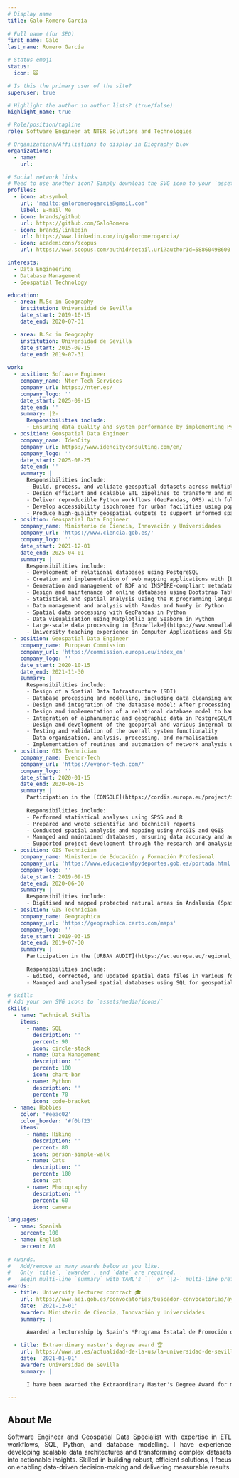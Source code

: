 ```yaml
---
# Display name     
title: Galo Romero García
  
# Full name (for SEO)
first_name: Galo
last_name: Romero García

# Status emoji
status:
  icon: 😺

# Is this the primary user of the site? 
superuser: true

# Highlight the author in author lists? (true/false)
highlight_name: true

# Role/position/tagline
role: Software Engineer at NTER Solutions and Technologies

# Organizations/Affiliations to display in Biography blox
organizations:
  - name: 
    url: 

# Social network links
# Need to use another icon? Simply download the SVG icon to your `assets/media/icons/` folder.
profiles:
  - icon: at-symbol
    url: 'mailto:galoromerogarcia@gmail.com'
    label: E-mail Me
  - icon: brands/github
    url: https://github.com/GaloRomero
  - icon: brands/linkedin
    url: https://www.linkedin.com/in/galoromerogarcia/
  - icon: academicons/scopus
    url: https://www.scopus.com/authid/detail.uri?authorId=58860498600

interests:
  - Data Engineering
  - Database Management
  - Geospatial Technology

education:
  - area: M.Sc in Geography
    institution: Universidad de Sevilla
    date_start: 2019-10-15
    date_end: 2020-07-31

  - area: B.Sc in Geography
    institution: Universidad de Sevilla
    date_start: 2015-09-15
    date_end: 2019-07-31
   
work:
  - position: Software Engineer
    company_name: Nter Tech Services
    company_url: https://nter.es/
    company_logo: ''
    date_start: 2025-09-15
    date_end: ''
    summary: |2- 
      Responsibilities include:
      - Ensuring data quality and system performance by implementing Python-based validation rules within a scalable ETL framework, processing large and varied datasets through robust data modelling practices.
  - position: Geospatial Data Engineer
    company_name: IdenCity
    company_url: https://www.idencityconsulting.com/en/
    company_logo: ''
    date_start: 2025-08-25
    date_end: ''
    summary: | 
      Responsibilities include:
      - Build, process, and validate geospatial datasets across multiple spatial scales
      - Design efficient and scalable ETL pipelines to transform and manage complex geospatial data
      - Deliver reproducible Python workflows (GeoPandas, ORS) with fully documented code
      - Develop accessibility isochrones for urban facilities using population-based criteria
      - Produce high-quality geospatial outputs to support informed spatial planning and decision-making
  - position: Geospatial Data Engineer
    company_name: Ministerio de Ciencia, Innovación y Universidades
    company_url: 'https://www.ciencia.gob.es/'
    company_logo: ''
    date_start: 2021-12-01
    date_end: 2025-04-01
    summary: |
      Responsibilities include:
      - Development of relational databases using PostgreSQL
      - Creation and implementation of web mapping applications with [Leaflet](https://leafletjs.com/)
      - Generation and management of RDF and INSPIRE-compliant metadata
      - Design and maintenance of online databases using Bootstrap Table, HTML5, and CSS3
      - Statistical and spatial analysis using the R programming language
      - Data management and analysis with Pandas and NumPy in Python
      - Spatial data processing with GeoPandas in Python
      - Data visualisation using Matplotlib and Seaborn in Python
      - Large-scale data processing in [Snowflake](https://www.snowflake.com/es/) using advanced SQL, with a focus on cleaning, transforming, and efficiently modelling datasets
      - University teaching experience in Computer Applications and Statistics
  - position: Geospatial Data Engineer
    company_name: European Commission
    company_url: 'https://commission.europa.eu/index_en'
    company_logo: ''
    date_start: 2020-10-15
    date_end: 2021-11-30
    summary: |
      Responsibilities include:
      - Design of a Spatial Data Infrastructure (SDI)
      - Database processing and modelling, including data cleansing and organisation
      - Design and integration of the database model: After processing and standardising the data, developed the data model that supports and feeds the geoportal
      - Design and implementation of a relational database model to handle complex and large-scale datasets
      - Integration of alphanumeric and geographic data in PostgreSQL/PostGIS databases, and processing of spatial information using Geographic Information Systems (GIS)
      - Design and development of the geoportal and various internal tools for data consumption and visualisation
      - Testing and validation of the overall system functionality
      - Data organisation, analysis, processing, and normalisation
      - Implementation of routines and automation of network analysis using the SoNIA library in R, and the development of [Shiny](https://shiny.posit.co/) applications for network analysis, geovisualisation tools (geo-viewers), and database interaction
  - position: GIS Technician
    company_name: Evenor-Tech
    company_url: 'https://evenor-tech.com/'
    company_logo: ''
    date_start: 2020-01-15
    date_end: 2020-06-15
    summary: |
      Participation in the [CONSOLE](https://cordis.europa.eu/project/id/817949/es) project<br>
 
      Responsibilities include:
      - Performed statistical analyses using SPSS and R 
      - Prepared and wrote scientific and technical reports 
      - Conducted spatial analysis and mapping using ArcGIS and QGIS
      - Managed and maintained databases, ensuring data accuracy and accessibility
      - Supported project development through the research and analysis of bibliographic references
  - position: GIS Technician
    company_name: Ministerio de Educación y Formación Profesional
    company_url: 'https://www.educacionfpydeportes.gob.es/portada.html'
    company_logo: ''
    date_start: 2019-09-15 
    date_end: 2020-06-30
    summary: |
      Responsibilities include:
      - Digitised and mapped protected natural areas in Andalusia (Spain) using GIS platforms such as QGIS and ArcGIS
  - position: GIS Technician
    company_name: Geographica
    company_url: 'https://geographica.carto.com/maps'
    company_logo: '' 
    date_start: 2019-03-15
    date_end: 2019-07-30
    summary: |
      Participation in the [URBAN AUDIT](https://ec.europa.eu/regional_policy/policy/themes/urban-development/audit_en) project<br>
      
      Responsibilities include:
      - Edited, corrected, and updated spatial data files in various formats using GIS software
      - Managed and analysed spatial databases using SQL for geospatial data extraction and processing  

# Skills
# Add your own SVG icons to `assets/media/icons/`
skills:
  - name: Technical Skills
    items:
      - name: SQL 
        description: ''
        percent: 90
        icon: circle-stack
      - name: Data Management
        description: ''
        percent: 100
        icon: chart-bar
      - name: Python
        description: ''
        percent: 70
        icon: code-bracket
  - name: Hobbies
    color: '#eeac02'
    color_border: '#f0bf23'
    items:
      - name: Hiking
        description: ''
        percent: 80
        icon: person-simple-walk
      - name: Cats
        description: ''
        percent: 100
        icon: cat
      - name: Photography
        description: ''
        percent: 60
        icon: camera

languages:
  - name: Spanish
    percent: 100
  - name: English
    percent: 80
    
# Awards.
#   Add/remove as many awards below as you like.
#   Only `title`, `awarder`, and `date` are required.
#   Begin multi-line `summary` with YAML's `|` or `|2-` multi-line prefix and indent 2 spaces below.
awards:
  - title: University lecturer contract 🎓
    url: https://www.aei.gob.es/convocatorias/buscador-convocatorias/ayudas-contratos-predoctorales-formacion-doctoresas-2020
    date: '2021-12-01'
    awarder: Ministerio de Ciencia, Innovación y Universidades
    summary: |
    
      Awarded a lectureship by Spain's *Programa Estatal de Promoción del Talento y su Empleabilidad en I+D+i*, on the basis of academic excellence and proven expertise in Geographic Information Systems. This recognition underlines an outstanding research and teaching career in this field.

  - title: Extraordinary master's degree award 🏆
    url: https://www.us.es/actualidad-de-la-us/la-universidad-de-sevilla-reconoce-560-estudiantes-con-los-premios
    date: '2021-01-01'
    awarder: Universidad de Sevilla
    summary: |
    
      I have been awarded the Extraordinary Master's Degree Award for my outstanding academic performance in Geography, specialising in Database Management and Geographic Information Systems (GIS). This award recognises my outstanding achievements in mastering the intricacies of spatial data management, analysis and the application of GIS tools to address geographical and environmental challenges.

--- 
```


## About Me

<div style="text-align: justify;">

Software Engineer and Geospatial Data Specialist with expertise in ETL workflows, SQL, Python, and database modelling. I have experience developing scalable data architectures and transforming complex datasets into actionable insights. Skilled in building robust, efficient solutions, I focus on enabling data-driven decision-making and delivering measurable results.
 
</div> 